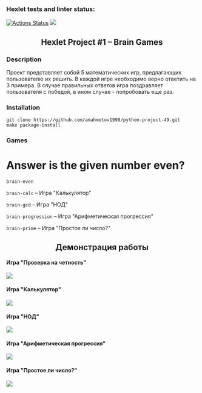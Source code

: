 ### Hexlet tests and linter status:
[![Actions Status](https://github.com/amahmetov1998/python-project-49/workflows/hexlet-check/badge.svg)](https://github.com/amahmetov1998/python-project-49/actions)
<a href="https://codeclimate.com/github/amahmetov1998/python-project-49/maintainability"><img src="https://api.codeclimate.com/v1/badges/dcc1a26a056d716f76e1/maintainability" /></a>

<h2 align="center">Hexlet Project #1 – Brain Games</h2>

### Description

Проект представляет собой 5 математических игр, предлагающих пользователю их решить. В каждой игре необходимо верно
ответить на 3 примера. В случае правильных ответов игра поздравляет пользователя с победой, в ином случае - попробовать
еще раз.

### Installation

```
git clone https://github.com/amahmetov1998/python-project-49.git
make package-install
```
### Games
# Answer is the given number even?
```
brain-even
```

`brain-calc` – Игра "Калькулятор"

`brain-gcd` – Игра "НОД"

`brain-progression` – Игра "Арифметическая прогрессия"

`brain-prime` – Игра "Простое ли число?"

<h2 align="center">Демонстрация работы</h2>

#### Игра "Проверка на четность"

<a href="https://asciinema.org/a/8lBjcA7LzXnMcflaevINSfTej" target="_blank"><img src="https://asciinema.org/a/8lBjcA7LzXnMcflaevINSfTej.svg" /></a>

#### Игра "Калькулятор"

<a href="https://asciinema.org/a/HgYpTLj6mgoo45yL7FMumQXwB" target="_blank"><img src="https://asciinema.org/a/HgYpTLj6mgoo45yL7FMumQXwB.svg" /></a>

#### Игра "НОД"

<a href="https://asciinema.org/a/LN3fGxIGtf9SEVfQGffluySYQ" target="_blank"><img src="https://asciinema.org/a/LN3fGxIGtf9SEVfQGffluySYQ.svg" /></a>

#### Игра "Арифметическая прогрессия"

<a href="https://asciinema.org/a/qZmbNgpoFovXXl7sxPzugOMiu" target="_blank"><img src="https://asciinema.org/a/qZmbNgpoFovXXl7sxPzugOMiu.svg" /></a>

#### Игра "Простое ли число?"

<a href="https://asciinema.org/a/Jlqe0I1bjGf77N0FDvw37aYGL" target="_blank"><img src="https://asciinema.org/a/Jlqe0I1bjGf77N0FDvw37aYGL.svg" /></a>

